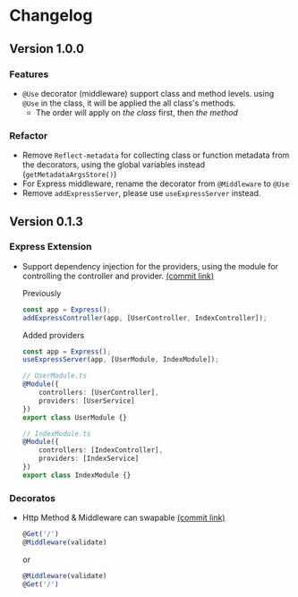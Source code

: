 
# Changelog

## Version 1.0.0

### Features
- `@Use` decorator (middleware) support class and method levels. using `@Use` in the class, it will be applied the all class's methods.
  - The order will apply on *the class* first, then *the method*

### Refactor

- Remove `Reflect-metadata` for collecting class or function metadata from the decorators, using the global variables instead (`getMetadataArgsStore()`)
- For Express middleware, rename the decorator from `@Middleware` to `@Use`
- Remove `addExpressServer`, please use `useExpressServer` instead.


## Version 0.1.3

### Express Extension

- Support dependency injection for the providers, using the module for controlling the controller and provider. [(commit link)](https://github.com/mildronize/route-controller/commit/f0d3af49c6e8385cb3224e6d11dc495ee8953b4e)

    Previously

    ```typescript
    const app = Express();
    addExpressController(app, [UserController, IndexController]);
    ```

    Added providers

    ```typescript
    const app = Express();
    useExpressServer(app, [UserModule, IndexModule]);
    ```

    ```typescript
    // UserModule.ts
    @Module({
        controllers: [UserController],
        providers: [UserService]
    })
    export class UserModule {}

    // IndexModule.ts
    @Module({
        controllers: [IndexController],
        providers: [IndexService]
    })
    export class IndexModule {}
    ```


### Decoratos

- Http Method & Middleware can swapable [(commit link)](https://github.com/mildronize/route-controller/commit/632fbddfc97dbf8f011f6f746a9183b7ff4efc74) 
    

    ```typescript
    @Get('/')
    @Middleware(validate) 
    ```

    or 

    ```typescript
    @Middleware(validate) 
    @Get('/')
    ```

    